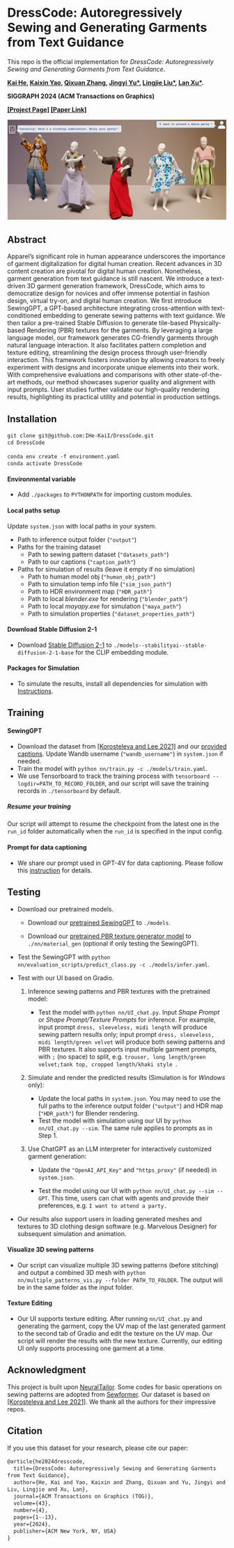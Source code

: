 # DressCode: Autoregressively Sewing and Generating Garments from Text Guidance

This repo is the official implementation for _DressCode: Autoregressively Sewing and Generating Garments from Text Guidance_.

**[Kai He](http://academic.hekai.site/), [Kaixin Yao](https://yaokxx.github.io/), [Qixuan Zhang](https://scholar.google.com/citations?user=YvwsqvYAAAAJ), [Jingyi Yu*](http://www.yu-jingyi.com/), [Lingjie Liu*](https://lingjie0206.github.io/), [Lan Xu*](http://xu-lan.com/).** 

**SIGGRAPH 2024 (ACM Transactions on Graphics)**

**[[Project Page]](https://ihe-kaii.github.io/DressCode/) [[Paper Link]](https://arxiv.org/abs/2401.16465.pdf)**

![teaser](./imgs/teaser.png)

## Abstract

Apparel’s significant role in human appearance underscores the importance of garment digitalization for digital human creation. Recent advances in 3D content creation are pivotal for digital human creation. Nonetheless, garment generation from text guidance is still nascent. We introduce a text-driven 3D garment generation framework, DressCode, which aims to democratize design for novices and offer immense potential in fashion design, virtual try-on, and digital human creation. We first introduce SewingGPT, a GPT-based architecture integrating cross-attention with text-conditioned embedding to generate sewing patterns with text guidance. We then tailor a pre-trained Stable Diffusion to generate tile-based Physically-based Rendering (PBR) textures for the garments. By leveraging a large language model, our framework generates CG-friendly garments through natural language interaction. It also facilitates pattern completion and texture editing, streamlining the design process through user-friendly interaction. This framework fosters innovation by allowing creators to freely experiment with designs and incorporate unique elements into their work. With comprehensive evaluations and comparisons with other state-of-the-art methods, our method showcases superior quality and alignment with input prompts. User studies further validate our high-quality rendering results, highlighting its practical utility and potential in production settings.



## Installation

```shell
git clone git@github.com:IHe-KaiI/DressCode.git
cd DressCode

conda env create -f environment.yaml
conda activate DressCode
```

#### Environmental variable

- Add `./packages` to `PYTHONPATH` for importing custom modules.

#### Local paths setup

Update ```system.json``` with local paths in your system.

- Path to inference output folder (```"output"```)
- Paths for the training dataset
  - Path to sewing pattern dataset (```"datasets_path"```)
  - Path to our captions (```"caption_path"```)
- Paths for simulation of results (leave it empty if no simulation)
  - Path to human model obj (```"human_obj_path"```)
  - Path to simulation temp info file (```"sim_json_path"```)
  - Path to HDR environment map (```"HDR_path"```)
  - Path to local *blender.exe* for rendering (```"blender_path"```)
  - Path to local *mayapy.exe* for simulation (```"maya_path"```)
  - Path to simulation properties (```"dataset_properties_path"```)

#### Download Stable Diffusion 2-1

- Download [Stable Diffusion 2-1](https://huggingface.co/stabilityai/stable-diffusion-2-1-base) to ```./models--stabilityai--stable-diffusion-2-1-base``` for the CLIP embedding module.

#### Packages for Simulation

- To simulate the results, install all dependencies for simulation with [Instructions](./docs/Installation.md).



## Training

#### SewingGPT

- Download the dataset from [[Korosteleva and Lee 2021]](https://github.com/maria-korosteleva/Garment-Pattern-Generator/tree/master) and our [provided captions](https://huggingface.co/IHe-KaiI/DressCode/tree/main). Update Wandb username (```"wandb_username"```) in ```system.json``` if needed.
- Train the model with ```python nn/train.py -c ./models/train.yaml```.
- We use Tensorboard to track the training process with ```tensorboard --logdir=PATH_TO_RECORD_FOLDER```, and our script will save the training records in ```./tensorboard``` by default.

##### Resume your training

Our script will attempt to resume the checkpoint from the latest one in the ```run_id``` folder automatically when the `run_id` is specified in the input config.



#### Prompt for data captioning

- We share our prompt used in GPT-4V for data captioning. Please follow this [instruction](./docs/GPT4V-prompt.md) for details.



## Testing

- Download our pretrained models.

  - Download our [pretrained SewingGPT](https://huggingface.co/IHe-KaiI/DressCode/tree/main/models) to ```./models```.

  - Download our [pretrained PBR texture generator model](https://huggingface.co/IHe-KaiI/DressCode/tree/main/material_gen) to ```./nn/material_gen``` (optional if only testing the SewingGPT).

- Test the SewingGPT with ```python nn/evaluation_scripts/predict_class.py -c ./models/infer.yaml```.

- Test with our UI based on Gradio.

  1. Inference sewing patterns and PBR textures with the pretrained model:
     - Test the model with ```python nn/UI_chat.py```. Input *Shape Prompt* or *Shape Prompt/Texture Prompts* for inference. For example, input prompt ```dress, sleeveless, midi length``` will produce sewing pattern results only; input prompt ```dress, sleeveless, midi length/green velvet``` will produce both sewing patterns and PBR textures. It also supports input multiple garment prompts, with ```;``` (no space) to split, e.g. ``` trouser, long length/green velvet;tank top, cropped length/khaki style  ```.

  2. Simulate and render the predicted results (Simulation is for *Windows* only):
     - Update the local paths in ```system.json```. You may need to use the full paths to the inference output folder (```"output"```) and HDR map (```"HDR_path"```) for Blender rendering.
     - Test the model with simulation using our UI by ```python nn/UI_chat.py --sim```. The same rule applies to prompts as in Step 1.

  3. Use ChatGPT as an LLM interpreter for interactively customized garment generation:

     - Update the ```"OpenAI_API_Key"``` and ```"https_proxy"``` (if needed) in ```system.json```.

     - Test the model using our UI with ```python nn/UI_chat.py --sim --GPT```. This time, users can chat with agents and provide their preferences, e.g. ```I want to attend a party.```

- Our results also support users in loading generated meshes and textures to 3D clothing design software (e.g. Marvelous Designer) for subsequent simulation and animation.



#### Visualize 3D sewing patterns

- Our script can visualize multiple 3D sewing patterns (before stitching) and output a combined 3D mesh with ```python nn/multiple_patterns_vis.py --folder PATH_TO_FOLDER```. The output will be in the same folder as the input folder.

#### Texture Editing

- Our UI supports texture editing. After running ```nn/UI_chat.py``` and generating the garment, copy the UV map of the last generated garment to the second tab of Gradio and edit the texture on the UV map. Our script will render the results with the new texture. Currently, our editing UI only supports processing one garment at a time.



## Acknowledgment

This project is built upon [NeuralTailor](https://github.com/maria-korosteleva/Garment-Pattern-Estimation). Some codes for basic operations on sewing patterns are adopted from [Sewformer](https://github.com/sail-sg/sewformer). Our dataset is based on [[Korosteleva and Lee 2021]](https://github.com/maria-korosteleva/Garment-Pattern-Generator/tree/master). We thank all the authors for their impressive repos.



## Citation

If you use this dataset for your research, please cite our paper:

```
@article{he2024dresscode,
  title={DressCode: Autoregressively Sewing and Generating Garments from Text Guidance},
  author={He, Kai and Yao, Kaixin and Zhang, Qixuan and Yu, Jingyi and Liu, Lingjie and Xu, Lan},
  journal={ACM Transactions on Graphics (TOG)},
  volume={43},
  number={4},
  pages={1--13},
  year={2024},
  publisher={ACM New York, NY, USA}
}
```



